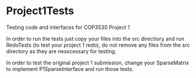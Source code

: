 # Project1Tests
Testing code and interfaces for COP3530 Project 1

In order to run the tests just copy your files into the src directiory and run RedoTests (to test your project 1 redo), do not remove any files from the src directory as they are nesscessary for testing.

In order to test the original project 1 submission, change your SparseMatrix to implement P1SparseInterface and run those tests.
